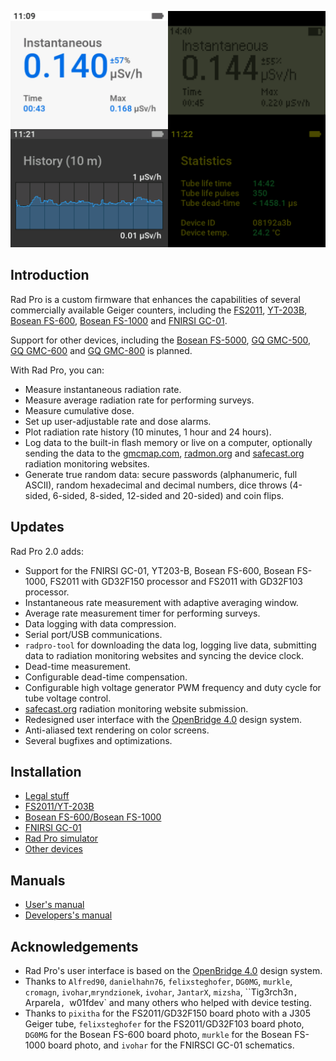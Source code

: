 ![Title](docs/img/radpro-title.png)

<!-- [![Rad Pro Demonstration](docs/img/radpro-video.jpg)](https://www.youtube.com/watch?v=7dpVG1jSLn8) -->

## Introduction

Rad Pro is a custom firmware that enhances the capabilities of several commercially available Geiger counters, including the [FS2011](https://www.amazon.com/s?k=fs2011), [YT-203B](https://www.amazon.com/s?k=yt-203b), [Bosean FS-600](https://www.bosean.net/products/nuclear_radiation_detector.html), [Bosean FS-1000](https://www.bosean.net/products/FS-1000_nuclear_radiation_detector.html) and [FNIRSI GC-01](https://www.fnirsi.com.cn/product/704376090398953472).

Support for other devices, including the [Bosean FS-5000](https://www.bosean.net/FS-5000-Nuclear-Radiation-Detector.html), [GQ GMC-500](https://www.gqelectronicsllc.com/comersus/store/comersus_viewItem.asp?idProduct=5629), [GQ GMC-600](https://www.gqelectronicsllc.com/comersus/store/comersus_viewItem.asp?idProduct=5637) and [GQ GMC-800](https://www.gqelectronicsllc.com/comersus/store/comersus_viewItem.asp?idProduct=5859) is planned.

With Rad Pro, you can:

* Measure instantaneous radiation rate.
* Measure average radiation rate for performing surveys.
* Measure cumulative dose.
* Set up user-adjustable rate and dose alarms.
* Plot radiation rate history (10 minutes, 1 hour and 24 hours).
* Log data to the built-in flash memory or live on a computer, optionally sending the data to the [gmcmap.com](https://gmcmap.com), [radmon.org](https://radmon.org) and [safecast.org](https://map.safecast.org) radiation monitoring websites.
* Generate true random data: secure passwords (alphanumeric, full ASCII), random hexadecimal and decimal numbers, dice throws (4-sided, 6-sided, 8-sided, 12-sided and 20-sided) and coin flips.

## Updates

Rad Pro 2.0 adds:

* Support for the FNIRSI GC-01, YT203-B, Bosean FS-600, Bosean FS-1000, FS2011 with GD32F150 processor and FS2011 with GD32F103 processor.
* Instantaneous rate measurement with adaptive averaging window.
* Average rate measurement timer for performing surveys.
* Data logging with data compression.
* Serial port/USB communications.
* `radpro-tool` for downloading the data log, logging live data, submitting data to radiation monitoring websites and syncing the device clock.
* Dead-time measurement.
* Configurable dead-time compensation.
* Configurable high voltage generator PWM frequency and duty cycle for tube voltage control.
* [safecast.org](https://map.safecast.org) radiation monitoring website submission.
* Redesigned user interface with the [OpenBridge 4.0](https://www.openbridge.no/) design system.
* Anti-aliased text rendering on color screens.
* Several bugfixes and optimizations.

## Installation

* [Legal stuff](docs/legal.md)
* [FS2011/YT-203B](docs/devices/FS2011/install.md)
* [Bosean FS-600/Bosean FS-1000](docs/devices/Bosean%20FS-600,%20FS-1000/install.md)
* [FNIRSI GC-01](docs/devices/FNIRSI%20GC-01/install.md)
* [Rad Pro simulator](docs/install-simulator.md)
* [Other devices](docs/install-other.md)

## Manuals

* [User's manual](docs/manual.md)
* [Developers's manual](docs/developers.md)

## Acknowledgements

* Rad Pro's user interface is based on the [OpenBridge 4.0](https://www.openbridge.no/) design system.
* Thanks to `Alfred90`, `danielhahn76`, `felixsteghofer`, `DG0MG`, `murkle`, `cromagn`, `ivohar`,`mryndzionek`, `ivohar`, `JantarX`,  `mizsha`, ``Tig3rch3n`, `Arparela`, `w01fdev` and many others who helped with device testing.
* Thanks to `pixitha` for the FS2011/GD32F150 board photo with a J305 Geiger tube, `felixsteghofer` for the FS2011/GD32F103 board photo, `DG0MG` for the Bosean FS-600 board photo, `murkle` for the Bosean FS-1000 board photo, and `ivohar` for the FNIRSCI GC-01 schematics.

